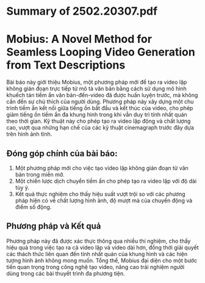 # Summary of 2502.20307.pdf

# Mobius: A Novel Method for Seamless Looping Video Generation from Text Descriptions

Bài báo này giới thiệu Mobius, một phương pháp mới để tạo ra video lặp không gián đoạn trực tiếp từ mô tả văn bản bằng cách sử dụng mô hình khuếch tán tiềm ẩn văn bản-đến-video đã được huấn luyện trước, mà không cần đến sự chú thích của người dùng. Phương pháp này xây dựng một chu trình tiềm ẩn kết nối giữa tiếng ồn bắt đầu và kết thúc của video, cho phép giảm tiếng ồn tiềm ẩn đa khung hình trong khi vẫn duy trì tính nhất quán theo thời gian. Kỹ thuật này cho phép tạo ra video lặp động và chất lượng cao, vượt qua những hạn chế của các kỹ thuật cinemagraph trước đây dựa trên hình ảnh tĩnh.

## Đóng góp chính của bài báo:
1. Một phương pháp mới cho việc tạo video lặp không gián đoạn từ văn bản trong miền mở.
2. Một chiến lược dịch chuyển tiềm ẩn cho phép tạo ra video lặp với độ dài tùy ý.
3. Kết quả thực nghiệm cho thấy hiệu suất vượt trội so với các phương pháp hiện có về chất lượng hình ảnh, độ mượt mà của chuyển động và điểm số động.

## Phương pháp và Kết quả
Phương pháp này đã được xác thực thông qua nhiều thí nghiệm, cho thấy hiệu quả trong việc tạo ra cả video lặp và video dài hơn, đồng thời giải quyết các thách thức liên quan đến tính nhất quán của khung hình và các hiện tượng hình ảnh không mong muốn. Tổng thể, Mobius đại diện cho một bước tiến quan trọng trong công nghệ tạo video, nâng cao trải nghiệm người dùng trong các bài thuyết trình đa phương tiện.
